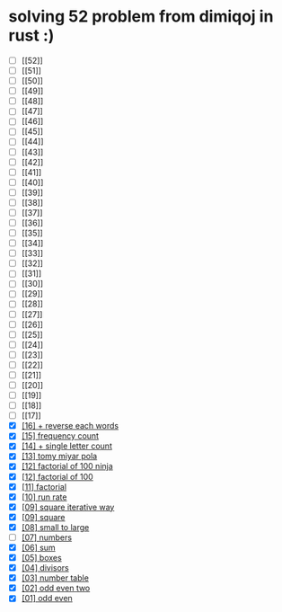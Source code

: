 # solving 52 problem from dimiqoj in rust :)

- [ ] [[52]]
- [ ] [[51]]
- [ ] [[50]]
- [ ] [[49]]
- [ ] [[48]]
- [ ] [[47]]
- [ ] [[46]]
- [ ] [[45]]
- [ ] [[44]]
- [ ] [[43]]
- [ ] [[42]]
- [ ] [[41]]
- [ ] [[40]]
- [ ] [[39]]
- [ ] [[38]]
- [ ] [[37]]
- [ ] [[36]]
- [ ] [[35]]
- [ ] [[34]]
- [ ] [[33]]
- [ ] [[32]]
- [ ] [[31]]
- [ ] [[30]]
- [ ] [[29]]
- [ ] [[28]]
- [ ] [[27]]
- [ ] [[26]]
- [ ] [[25]]
- [ ] [[24]]
- [ ] [[23]]
- [ ] [[22]]
- [ ] [[21]]
- [ ] [[20]]
- [ ] [[19]]
- [ ] [[18]]
- [ ] [[17]]
- [x] [[16] + reverse each words](./23-04-13/16-reverse-each-word-in-place.rs)
- [x] [[15] frequency count](./23-04-11/15-letter-count-in-line.rs)
- [x] [[14] + single letter count](./23-04-11/14-letter-count-in-line.rs)
- [x] [[13] tomy miyar pola](./23-02-10/dimiq-13-tomy-miyar-pola.rs)
- [x] [[12] factorial of 100 ninja](./23-02-09/dimiq-12-factorial-100-ninja-tech.rs)
- [x] [[12] factorial of 100](./23-02-10/dimiq-12-factorial-1000.rs)
- [x] [[11] factorial](./23-02-09/dimiq-11-factorial.rs)
- [x] [[10] run rate](./23-02-09/dimiq-10-runrate.rs)
- [x] [[09] square iterative way](./23-02-05/dimiq-09-square-iterative-way.rs)
- [x] [[09] square](./23-02-05/23-02-05/dimiq-09-square.rs)
- [x] [[08] small to large](./23-02-05/dimiq-08-small-to-largo.rs)
- [ ] [[07] numbers](./23-02-05/dimiq-07-numbers.rs)
- [x] [[06] sum](./23-01-27/dimiq-06-sum.rs)
- [x] [[05] boxes](./23-01-25/dimiq-05-boxes.rs)
- [x] [[04] divisors](./23-01-25/dimiq-04-divisor.rs)
- [x] [[03] number table](./23-01-24/dimiq-03-number-table.rs)
- [x] [[02] odd even two](./23-01-24/dimiq-02-od-even-two.rs)
- [x] [[01] odd even](./23-01-24/dimiq-01-od-even.rs)

